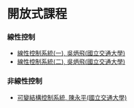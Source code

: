 
# 開放式課程

### 線性控制
- [線性控制系統(一), 吳炳飛(國立交通大學)](https://ocw.nctu.edu.tw/course_detail.php?bgid=8&gid=0&nid=608)
- [線性控制系統(二), 吳炳飛(國立交通大學)](https://ocw.nctu.edu.tw/course_detail.php?bgid=8&gid=0&nid=609)

### 非線性控制
- [可變結構控制系統, 陳永平(國立交通大學)](https://ocw.nctu.edu.tw/course_detail.php?bgid=8&gid=0&nid=517)
